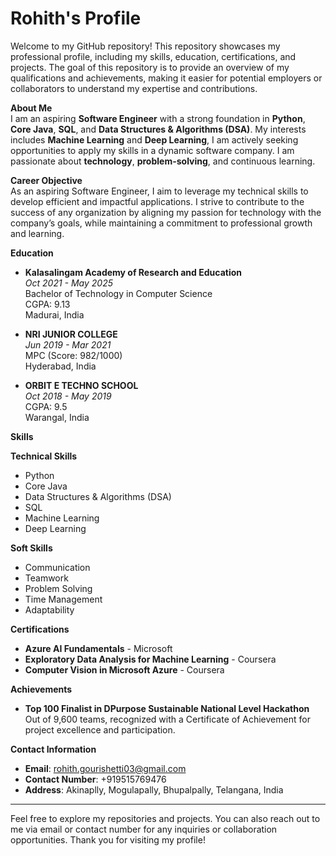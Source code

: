 # Rohith's Profile

Welcome to my GitHub repository! This repository showcases my professional profile, including my skills, education, certifications, and projects. The goal of this repository is to provide an overview of my qualifications and achievements, making it easier for potential employers or collaborators to understand my expertise and contributions.

__About Me__  
I am an aspiring **Software Engineer** with a strong foundation in **Python**, **Core Java**, **SQL**, and **Data Structures & Algorithms (DSA)**. My interests includes **Machine Learning** and  **Deep Learning**,  I am actively seeking opportunities to apply my skills in a dynamic software company. I am passionate about **technology**, **problem-solving**, and continuous learning.

__Career Objective__  
As an aspiring Software Engineer, I aim to leverage my technical skills to develop efficient and impactful applications. I strive to contribute to the success of any organization by aligning my passion for technology with the company’s goals, while maintaining a commitment to professional growth and learning.

__Education__  

- **Kalasalingam Academy of Research and Education**  
  *Oct 2021 - May 2025*  
  Bachelor of Technology in Computer Science  
  CGPA: 9.13  
  Madurai, India  

- **NRI JUNIOR COLLEGE**  
  *Jun 2019 - Mar 2021*  
  MPC (Score: 982/1000)  
  Hyderabad, India  

- **ORBIT E TECHNO SCHOOL**  
  *Oct 2018 - May 2019*  
  CGPA: 9.5  
  Warangal, India  

__Skills__  

**Technical Skills**  
- Python  
- Core Java  
- Data Structures & Algorithms (DSA)  
- SQL  
- Machine Learning  
- Deep Learning

**Soft Skills**  
- Communication  
- Teamwork  
- Problem Solving  
- Time Management  
- Adaptability

__Certifications__  
- **Azure AI Fundamentals** - Microsoft  
- **Exploratory Data Analysis for Machine Learning** - Coursera  
- **Computer Vision in Microsoft Azure** - Coursera  

__Achievements__  
- **Top 100 Finalist in DPurpose Sustainable National Level Hackathon**  
  Out of 9,600 teams, recognized with a Certificate of Achievement for project excellence and participation.



__Contact Information__  
- **Email**: rohith.gourishetti03@gmail.com  
- **Contact Number**: +919515769476  
- **Address**: Akinaplly, Mogulapally, Bhupalpally, Telangana, India  

---

Feel free to explore my repositories and projects. You can also reach out to me via email or contact number for any inquiries or collaboration opportunities. Thank you for visiting my profile!
